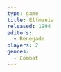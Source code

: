 ```yaml
---
type: game
title: Elfmania
released: 1994
editors: 
  - Renegade
players: 2
genres:
  - Combat
---
```

